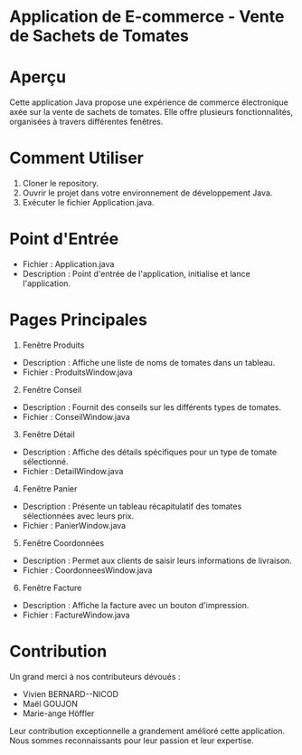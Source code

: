 # Application de E-commerce - Vente de Sachets de Tomates

# Aperçu
Cette application Java propose une expérience de commerce électronique axée sur la vente de sachets de tomates. Elle offre plusieurs fonctionnalités, organisées à travers différentes fenêtres.

# Comment Utiliser
1. Cloner le repository.
2. Ouvrir le projet dans votre environnement de développement Java.
3. Exécuter le fichier Application.java.

# Point d'Entrée
- Fichier : Application.java
- Description : Point d'entrée de l'application, initialise et lance l'application.

# Pages Principales
1. Fenêtre Produits
- Description : Affiche une liste de noms de tomates dans un tableau.
- Fichier : ProduitsWindow.java
2. Fenêtre Conseil
- Description : Fournit des conseils sur les différents types de tomates.
- Fichier : ConseilWindow.java
3. Fenêtre Détail
- Description : Affiche des détails spécifiques pour un type de tomate sélectionné.
- Fichier : DetailWindow.java
4. Fenêtre Panier
- Description : Présente un tableau récapitulatif des tomates sélectionnées avec leurs prix.
- Fichier : PanierWindow.java
5. Fenêtre Coordonnées
- Description : Permet aux clients de saisir leurs informations de livraison.
- Fichier : CoordonneesWindow.java
6. Fenêtre Facture
- Description : Affiche la facture avec un bouton d'impression.
- Fichier : FactureWindow.java

# Contribution
Un grand merci à nos contributeurs dévoués :

- Vivien BERNARD--NICOD
- Maël GOUJON
- Marie-ange Höffler

Leur contribution exceptionnelle a grandement amélioré cette application. Nous sommes reconnaissants pour leur passion et leur expertise.
